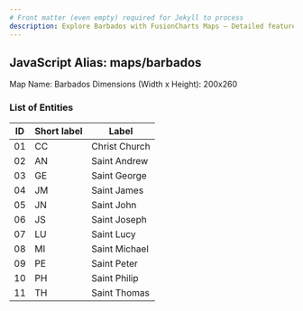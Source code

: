 ```yaml
---
# Front matter (even empty) required for Jekyll to process
description: Explore Barbados with FusionCharts Maps – Detailed features for seamless integration. Try now & enhance your data visualization today! 
---
```


## JavaScript Alias: maps/barbados

Map Name: Barbados
Dimensions (Width x Height): 200x260





### List of Entities

ID | Short label | Label
---|---|---|
01|CC|Christ Church
02|AN|Saint Andrew
03|GE|Saint George
04|JM|Saint James
05|JN|Saint John
06|JS|Saint Joseph
07|LU|Saint Lucy
08|MI|Saint Michael
09|PE|Saint Peter
10|PH|Saint Philip
11|TH|Saint Thomas

